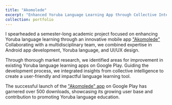 ```yaml
---
title: "Akomolede"
excerpt: "Enhanced Yoruba Language Learning App through Collective Intelligence<br/><img src='/images/500x300.png'>"
collection: portfolio
---
```


I spearheaded a semester-long academic project focused on enhancing Yoruba language learning through an innovative mobile app ["Akomolede"](https://play.google.com/store/apps/details?id=aljebraschool.example.akomolede&pcampaignid=web_share) Collaborating with a multidisciplinary team, we combined expertise in Android app development, Yoruba language, and UI/UX design. 

Through thorough market research, we identified areas for improvement in existing Yoruba language learning apps on Google Play. Guiding the development process, we integrated insights from collective intelligence to create a user-friendly and impactful language learning tool. 

The successful launch of the ["Akomolede" app](https://play.google.com/store/apps/details?id=aljebraschool.example.akomolede&pcampaignid=web_share) on Google Play has garnered over 500 downloads, showcasing its growing user base and contribution to promoting Yoruba language education.